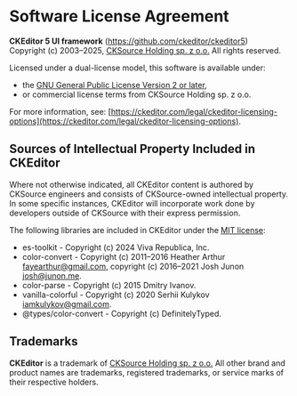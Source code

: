 Software License Agreement
==========================

**CKEditor&nbsp;5 UI framework** (https://github.com/ckeditor/ckeditor5)<br>
Copyright (c) 2003–2025, [CKSource Holding sp. z o.o.](https://cksource.com) All rights reserved.

Licensed under a dual-license model, this software is available under:

* the [GNU General Public License Version 2 or later](https://www.gnu.org/licenses/gpl.html),
* or commercial license terms from CKSource Holding sp. z o.o.

For more information, see: [https://ckeditor.com/legal/ckeditor-licensing-options](https://ckeditor.com/legal/ckeditor-licensing-options).

Sources of Intellectual Property Included in CKEditor
-----------------------------------------------------

Where not otherwise indicated, all CKEditor content is authored by CKSource engineers and consists of CKSource-owned intellectual property. In some specific instances, CKEditor will incorporate work done by developers outside of CKSource with their express permission.

The following libraries are included in CKEditor under the [MIT license](https://opensource.org/licenses/MIT):

* es-toolkit - Copyright (c) 2024 Viva Republica, Inc.
* color-convert - Copyright (c) 2011–2016 Heather Arthur <fayearthur@gmail.com>, copyright (c) 2016–2021 Josh Junon <josh@junon.me>.
* color-parse - Copyright (c) 2015 Dmitry Ivanov.
* vanilla-colorful - Copyright (c) 2020 Serhii Kulykov <iamkulykov@gmail.com>.
* @types/color-convert - Copyright (c) DefinitelyTyped.

Trademarks
----------

**CKEditor** is a trademark of [CKSource Holding sp. z o.o.](https://cksource.com) All other brand and product names are trademarks, registered trademarks, or service marks of their respective holders.
